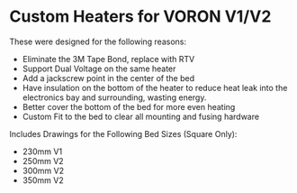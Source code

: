 # Custom Heaters for VORON V1/V2
These were designed for the following reasons:
 - Eliminate the 3M Tape Bond, replace with RTV
 - Support Dual Voltage on the same heater
 - Add a jackscrew point in the center of the bed
 - Have insulation on the bottom of the heater to reduce heat leak into the electronics bay and surrounding, wasting energy.
 - Better cover the bottom of the bed for more even heating
 - Custom Fit to the bed to clear all mounting and fusing hardware

Includes Drawings for the Following Bed Sizes (Square Only):
 - 230mm V1
 - 250mm V2
 - 300mm V2
 - 350mm V2
 